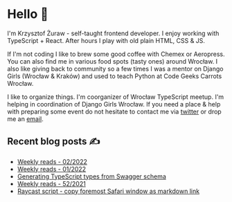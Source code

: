 # Hello 👋

I'm Krzysztof Żuraw - self-taught frontend developer. I enjoy working with TypeScript + React.
After hours I play with old plain HTML, CSS & JS.

If I'm not coding I like to brew some good coffee with Chemex or Aeropress. You can also find me in
various food spots (tasty ones) around Wrocław. I also like giving back to community so a few times
I was a mentor on Django Girls (Wrocław & Kraków) and used to teach Python at Code Geeks Carrots Wrocław.

I like to organize things. I'm coorganizer of Wrocław TypeScript meetup.
I'm helping in coordination of Django Girls Wrocław.
If you need a place & help with preparing some event do not hesitate to contact me via
[twitter](https://twitter.com/krzysztof_zuraw) or drop me an [email](mailto:github@kzuraw.com).

## Recent blog posts ✍️

<!-- FEED-START -->
- [Weekly reads - 02/2022](https://krzysztofzuraw.com/blog/2022/weekly-02/)
- [Weekly reads - 01/2022](https://krzysztofzuraw.com/blog/2022/weekly-01/)
- [Generating TypeScript types from Swagger schema](https://krzysztofzuraw.com/blog/2022/typescript-types-swagger/)
- [Weekly reads - 52/2021](https://krzysztofzuraw.com/blog/2022/weekly-52/)
- [Raycast script - copy foremost Safari window as markdown link](https://krzysztofzuraw.com/blog/2022/raycast-copy-foremost-safari-window/)
<!-- FEED-END -->